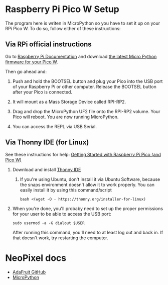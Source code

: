 # Raspberry Pi Pico W Setup

The program here is writen in MicroPython so you have to set it up on your RPi Pico W. To do so, follow either of these instructions:


## Via RPi official instructions

Go to [Raspberry Pi Documentation](https://www.raspberrypi.com/documentation/microcontrollers/micropython.html) and download [the latest Micro Python firmware for your Pico W]( https://micropython.org/download/rp2-pico-w/rp2-pico-w-latest.uf2).

Then go ahead and:

1. Push and hold the BOOTSEL button and plug your Pico into the USB port of your Raspberry Pi or other computer. Release the BOOTSEL button after your Pico is connected.

2. It will mount as a Mass Storage Device called RPI-RP2.

3. Drag and drop the MicroPython UF2 file onto the RPI-RP2 volume. Your Pico will reboot. You are now running MicroPython.

4. You can access the REPL via USB Serial.


## Via Thonny IDE (for Linux)

See these instructions for help: [Getting Started with Raspberry Pi Pico (and Pico W)](https://randomnerdtutorials.com/getting-started-raspberry-pi-pico-w/)

1. Download and install [Thonny IDE](https://thonny.org/)
    
    1. If you're using Ubuntu, don't install it via Ubuntu Software, because the snaps environment doesn't allow it to work properly. You can easily install it by using this command/script

        ```
        bash <(wget -O - https://thonny.org/installer-for-linux)
        ```

2. When you're done, you'll probaby need to set up the proper permissions for your user to be able to access the USB port:

    ```
    sudo usermod -a -G dialout $USER
    ```

    After running this command, you'll need to at least log out and back in. If that doesn't work, try restarting the computer.

# NeoPixel docs

- [AdaFruit GitHub](https://github.com/adafruit/Adafruit_NeoPixel)
- [MicroPython](https://docs.micropython.org/en/latest/rp2/quickref.html#neopixel-and-apa106-driver)